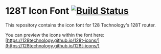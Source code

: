 # 128T Icon Font [![Build Status](https://travis-ci.org/128technology/128t-icons.svg?branch=master)](https://travis-ci.org/128technology/128t-icons)

This repository contains the icon font for 128 Technology's 128T router.

You can preview the icons within the font here: [https://128technology.github.io/128t-icons/](https://128technology.github.io/128t-icons/)